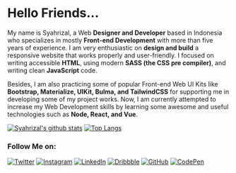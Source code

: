 # Hello Friends...

My name is Syahrizal, a Web **Designer and Developer** based in Indonesia who specializes in mostly **Front-end Development** with more than five years of experience.
I am very enthusiastic on **design and build** a responsive website that works properly and user-friendly. I focused on writing accessible **HTML**, using modern **SASS (the CSS pre compiler)**, and writing clean **JavaScript** code.

Besides, I am also practicing some of popular Front-end Web UI Kits like **Bootstrap, Materialize, UIKit, Bulma, and TailwindCSS** for supporting me in developing some of my project works.
Now, I am currently attempted to increase my Web Development skills by learning some awesome and useful technologies such as **Node, React, and Vue**.

[![Syahrizal's github stats](https://github-readme-stats.vercel.app/api?username=syahrizaldev&hide=contribs&show_icons=true&theme=onedark)](https://github.com/syahrizaldev/)
[![Top Langs](https://github-readme-stats.vercel.app/api/top-langs/?username=syahrizaldev&langs_count=7&layout=compact&theme=onedark)](https://github.com/syahrizaldev/)

### Follow Me on:

[![Twitter](https://i.ibb.co/2hbT6ys/Twitter.png)][1]
[![Instagram](https://i.ibb.co/vLLx1tL/Instagram.png)][2]
[![LinkedIn](https://i.ibb.co/bB1XFdx/Linkedin.png)][3]
[![Dribbble](https://i.ibb.co/ysFFL7N/Dribbble.png)][4]
[![GitHub](https://i.ibb.co/4M7tx9d/Github.png)][5]
[![CodePen](https://i.ibb.co/93CJXpz/Codepen.png)][6]

[1]: https://www.twitter.com/syahrizaldev
[2]: https://www.instagram.com/syahrizaldev
[3]: https://www.linkedin.com/in/syahrizaldev
[4]: https://www.dribbble.com/syahrizaldev
[5]: https://www.github.com/syahrizaldev
[6]: https://www.codepen.io/syahrizaldev
